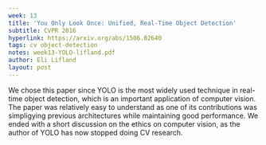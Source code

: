 ```yaml
---
week: 13
title: 'You Only Look Once: Unified, Real-Time Object Detection'
subtitle: CVPR 2016
hyperlink: https://arxiv.org/abs/1506.02640
tags: cv object-detection
notes: week13-YOLO-lifland.pdf
author: Eli Lifland
layout: post
---
```

We chose this paper since YOLO is the most widely used technique in real-time object detection, which is an important application of computer vision. The paper was relatively easy to understand as one of its contributions was simpligying previous architectures while maintaining good performance. We ended with a short discussion on the ethics on computer vision, as the author of YOLO has now stopped doing CV research.
